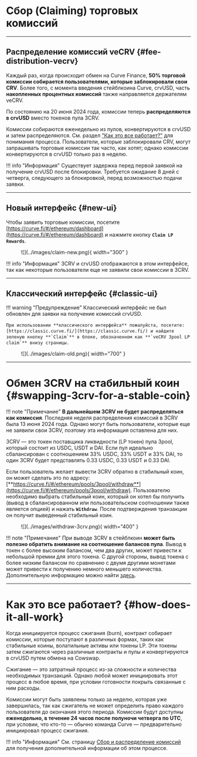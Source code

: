 <h1>Сбор (Claiming) торговых комиссий</h1>


---
    
## **Распределение комиссий veCRV** {#fee-distribution-vecrv}

Каждый раз, когда происходит обмен на Curve Finance, **50% торговой комиссии собирается пользователями, которые заблокировали свои CRV**. Более того, с момента введения стейблкоина Curve, crvUSD, часть **накопленных процентных комиссий** также направляется держателям veCRV.

По состоянию на 20 июня 2024 года, комиссии теперь **распределяются в crvUSD** вместо токенов пула 3CRV.

Комиссии собираются еженедельно из пулов, конвертируются в crvUSD и затем распределяются. См. раздел ["Как это все работает?"](./#how-does-it-all-work) для понимания процесса. Пользователи, которые заблокировали CRV, могут запрашивать торговые комиссии так часто, как хотят; однако комиссии конвертируются в crvUSD только раз в неделю.

!!! info "Информация"
    Существует задержка перед первой заявкой на получение crvUSD после блокировки. Требуется ожидание 8 дней с четверга, следующего за блокировкой, перед возможностью подачи заявки.

---

## **Новый интерфейс** {#new-ui}

Чтобы заявить торговые комиссии, посетите [https://curve.fi/#/ethereum/dashboard](https://curve.fi/#/ethereum/dashboard) и нажмите кнопку **`Claim LP Rewards`**. 

<figure markdown>
  ![](../images/claim-new.png){ width="300" }
  <figcaption></figcaption>
</figure>


!!! info "Информация"
    3CRV и crvUSD отображаются в этом интерфейсе, так как некоторые пользователи еще не заявили свои комиссии в 3CRV.

---

## **Классический интерфейс** {#classic-ui}

!!! warning "Предупреждение"
    Классический интерфейс не был обновлен для заявки на получение комиссий crvUSD.

    При использовании **классического интерфейса** пожалуйста, посетите: [https://classic.curve.fi/](https://classic.curve.fi/) и найдите зеленую кнопку **`Claim`** в блоке, обозначенном как **`veCRV 3pool LP claim`** внизу страницы.

<figure markdown>
  ![](../images/claim-old.png){ width="700" }
  <figcaption></figcaption>
</figure>

---

# **Обмен 3CRV на стабильный коин** {#swapping-3crv-for-a-stable-coin}

!!! note "Примечание"
    **В дальнейшем 3CRV не будет распределяться как комиссия**. Последняя неделя распределения комиссий в 3CRV была 13 июня 2024 года. Однако могут быть пользователи, которые еще не заявили свои 3CRV, поэтому эта информация оставлена для них.

3CRV — это токен поставщика ликвидности (LP токен) пула 3pool, который состоит из USDC, USDT и DAI. Если пул идеально сбалансирован с соотношением 33% USDC, 33% USDT и 33% DAI, то один 3CRV будет представлять 0.33 USDC, 0.33 USDT и 0.33 DAI.

Если пользователь желает вывести 3CRV обратно в стабильный коин, он может сделать это по адресу: [**https://curve.fi/#/ethereum/pools/3pool/withdraw**](https://curve.fi/#/ethereum/pools/3pool/withdraw). Пользователю необходимо выбрать стабильный коин, который он хотел бы получить (вывод в сбалансированном или пользовательском соотношении также является опцией) и нажать **`Withdraw`**. После подтверждения транзакции он получит выведенный стабильный коин.

<figure markdown>
  ![](../images/withdraw-3crv.png){ width="400" }
  <figcaption></figcaption>
</figure>


!!! note "Примечание"
    При выводе 3CRV в стейблкоин **может быть полезно обратить внимание на соотношение балансов пула**. Вывод в токен с более высоким балансом, чем два других, может привести к небольшой премии для этого токена. С другой стороны, вывод токена с более низким балансом по сравнению с двумя другими монетами может привести к получению немного меньшего количества. Дополнительную информацию можно найти [здесь](../lp/deposit-faqs.md#but-does-that-mean-i-can-still-withdraw-in-my-favorite-stable-coin).

---

# **Как это все работает?** {#how-does-it-all-work}

Когда инициируется процесс сжигания (burn), контракт собирает комиссии, которые поступают в различных формах, таких как стабильные коины, волатильные активы или токены LP. Эти токены затем сжигаются через различные контракты и пулы и конвертируются в crvUSD путем обмена на Cowswap.

Сжигание — это затратный процесс из-за сложности и количества необходимых транзакций. Однако любой может инициировать этот процесс в любое время, при условии готовности покрыть связанные с ним расходы.

Комиссии могут быть заявлены только за неделю, которая уже завершилась, так как сжигатель не может определить право каждого пользователя до окончания этого периода. Комиссии будут доступны **еженедельно, в течение 24 часов после полуночи четверга по UTC**, при условии, что кто-то — обычно команда Curve — предварительно инициировал процесс сжигания.

!!! info "Информация"
    См. страницу [Сбор и распределение комиссий](./fee-collection-distribution.md) для получения дополнительной информации об этом процессе.

